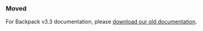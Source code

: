 ### Moved

For Backpack v3.3 documentation, please [download our old documentation](https://drive.google.com/open?id=1f55_5DEHnyGpiRBbCSZzvMTG-X1AG9EV).
